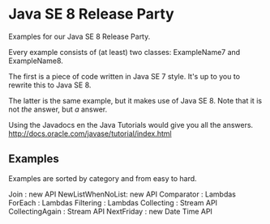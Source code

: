 Java SE 8 Release Party
=======================

Examples for our Java SE 8 Release Party.

Every example consists of (at least) two classes: ExampleName7 and ExampleName8.

The first is a piece of code written in Java SE 7 style.
It's up to you to rewrite this to Java SE 8.

The latter is the same example, but it makes  use of Java SE 8.
Note that it is not *the* answer, but *a* answer.

Using the Javadocs en the Java Tutorials would give you all the answers.
http://docs.oracle.com/javase/tutorial/index.html

Examples
--------

Examples are sorted by category and from easy to hard.

Join             : new API
NewListWhenNoList: new API
Comparator       : Lambdas
ForEach          : Lambdas
Filtering        : Lambdas
Collecting       : Stream API
CollectingAgain  : Stream API
NextFriday       : new Date Time API
